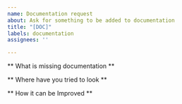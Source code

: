 ```yaml
---
name: Documentation request
about: Ask for something to be added to documentation
title: "[DOC]"
labels: documentation
assignees: ''

---
```


** What is missing documentation **

** Where have you tried to look **

** How it can be Improved **
